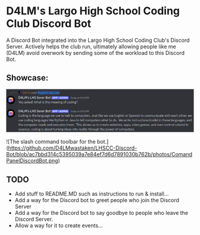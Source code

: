 # D4LM's Largo High School Coding Club Discord Bot
A Discord Bot integrated into the Largo High School Coding Club's Discord Server. Actively helps the club run, ultimately allowing people like me (D4LM) avoid overwork by sending some of the workload to this Discord Bot.

## Showcase:
![The user asking what is the meaning of coding.](https://github.com/D4LMwastaken/LHSCC-Discord-Bot/blob/d4b7c9b56a938987d889a892b2edab84d4ec4cae/photos/WhatIsTheMeaningOfCoding.png)

![The slash command toolbar for the bot.] (https://github.com/D4LMwastaken/LHSCC-Discord-Bot/blob/ac7bbd314c5395039a7e84ef7d6d7891030b762b/photos/ComandPanelDiscordBot.png)
## TODO
* Add stuff to README.MD such as instructions to run & install...
* Add a way for the Discord bot to greet people who join the Discord Server
* Add a way for the Discord bot to say goodbye to people who leave the Discord Server.
* Allow a way for it to create events...
